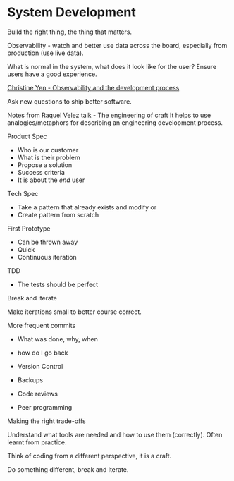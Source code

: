 # System Development

Build the right thing, the thing that matters.

Observability - watch and better use data across the board, especially from production (use live data).

What is normal in the system, what does it look like for the user? Ensure users have a good experience.

[Christine Yen - Observability and the development process](https://www.youtube.com/watch?v=WSO9YFi6Oqs)

Ask new questions to ship better software.

Notes from Raquel Velez talk - The engineering of craft
It helps to use analogies/metaphors for describing an engineering development process.

Product Spec
- Who is our customer
- What is their problem
- Propose a solution
- Success criteria
- It is about the _end_ user

Tech Spec
- Take a pattern that already exists and modify
or
- Create pattern from scratch

First Prototype
- Can be thrown away
- Quick
- Continuous iteration

TDD
- The tests should be perfect

Break and iterate

Make iterations small to better course correct.

More frequent commits
- What was done, why, when
- how do I go back

- Version Control
- Backups
- Code reviews
- Peer programming

Making the right trade-offs

Understand what tools are needed and how to use them (correctly). Often learnt from practice.

Think of coding from a different perspective, it is a craft.

Do something different, break and iterate.
